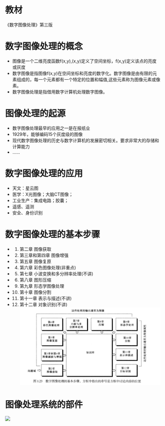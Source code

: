 # 教材 
《数字图像处理》第三版

# 数字图像处理的概念
- 图像是一个二维亮度函数f(x,y),(x,y)定义了空间坐标，f(x,y)定义该点的亮度或灰度
- 数字图像是指图像f(x,y)在空间坐标和亮度的数字化。数字图像是由有限的元素组成的，每一个元素都有一个特定的位置和幅值,这些元素称为图像元素或像素。
- 数字图像处理是指借用数字计算机处理数字图像。

# 图像处理的起源
- 数字图像处理最早的应用之一是在报纸业
- 1929年，能够编码15个灰度级的图像
- 现代数字图像处理的历史与数字计算机的发展密切相关。要求非常大的存储和计算能力
- ......

# 数字图像处理的应用
- 天文：星云图
- 医学：X光图像；大脑CT图像；
- 工业生产：集成电路；胶囊；
- 遥感、遥测
- 安全、身份识别

# 数字图像处理的基本步骤
- 1. 第二章 图像获取
- 2. 第三章和第四章 图像增强
- 3. 第五章 图像复原
- 4. 第六章 彩色图像处理(非重点)
- 5. 第七章 小波变换和多分辨率处理(不讲)
- 6. 第八章 图形压缩
- 9. 第九章 形态学图像处理
- 10. 第十章 图像分割
- 11. 第十一章 表示与描述(不讲)
- 12. 第十二章 对象识别(不讲)
![](./static/1.png)

# 图像处理系统的部件
![](./static/2.png)
